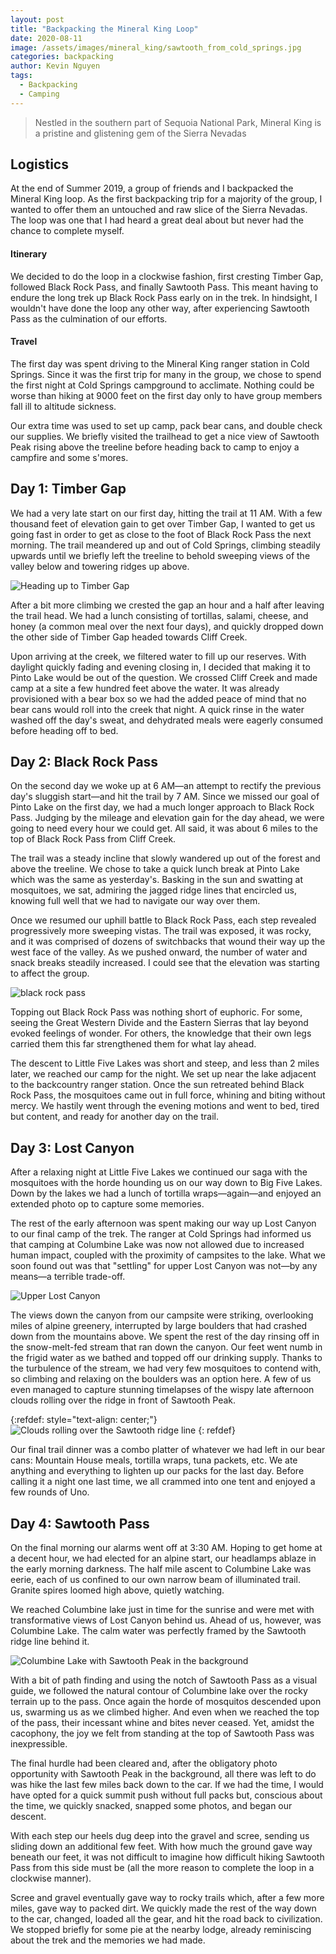 ```yaml
---
layout: post
title: "Backpacking the Mineral King Loop"
date: 2020-08-11
image: /assets/images/mineral_king/sawtooth_from_cold_springs.jpg
categories: backpacking
author: Kevin Nguyen
tags:
  - Backpacking
  - Camping
---
```


> Nestled in the southern part of Sequoia National Park, Mineral King is a pristine and glistening gem of the Sierra Nevadas

## Logistics

At the end of Summer 2019, a group of friends and I backpacked the Mineral King loop. As the first backpacking trip for a majority of the group, I wanted to offer them an untouched and raw slice of the Sierra Nevadas. The loop was one that I had heard a great deal about but never had the chance to complete myself.

#### Itinerary

We decided to do the loop in a clockwise fashion, first cresting Timber Gap, followed Black Rock Pass, and finally Sawtooth Pass. This meant having to endure the long trek up Black Rock Pass early on in the trek. In hindsight, I wouldn't have done the loop any other way, after experiencing Sawtooth Pass as the culmination of our efforts.

#### Travel

The first day was spent driving to the Mineral King ranger station in Cold Springs. Since it was the first trip for many in the group, we chose to spend the first night at Cold Springs campground to acclimate. Nothing could be worse than hiking at 9000 feet on the first day only to have group members fall ill to altitude sickness.

Our extra time was used to set up camp, pack bear cans, and double check our supplies. We briefly visited the trailhead to get a nice view of Sawtooth Peak rising above the treeline before heading back to camp to enjoy a campfire and some s'mores.

## Day 1: Timber Gap

We had a very late start on our first day, hitting the trail at 11 AM. With a few thousand feet of elevation gain to get over Timber Gap, I wanted to get us going fast in order to get as close to the foot of Black Rock Pass the next morning. The trail meandered up and out of Cold Springs, climbing steadily upwards until we briefly left the treeline to behold sweeping views of the valley below and towering ridges up above.

![Heading up to Timber Gap](/assets/images/mineral_king/below_timber_gap.jpg)

After a bit more climbing we crested the gap an hour and a half after leaving the trail head. We had a lunch consisting of tortillas, salami, cheese, and honey (a common meal over the next four days), and quickly dropped down the other side of Timber Gap headed towards Cliff Creek.

Upon arriving at the creek, we filtered water to fill up our reserves. With daylight quickly fading and evening closing in, I decided that making it to Pinto Lake would be out of the question. We crossed Cliff Creek and made camp at a site a few hundred feet above the water. It was already provisioned with a bear box so we had the added peace of mind that no bear cans would roll into the creek that night. A quick rinse in the water washed off the day's sweat, and dehydrated meals were eagerly consumed before heading off to bed.

## Day 2: Black Rock Pass

On the second day we woke up at 6 AM&mdash;an attempt to rectify the previous day's sluggish start&mdash;and hit the trail by 7 AM. Since we missed our goal of Pinto Lake on the first day, we had a much longer approach to Black Rock Pass. Judging by the mileage and elevation gain for the day ahead, we were going to need every hour we could get. All said, it was about 6 miles to the top of Black Rock Pass from Cliff Creek.

The trail was a steady incline that slowly wandered up out of the forest and above the treeline. We chose to take a quick lunch break at Pinto Lake which was the same as yesterday's. Basking in the sun and swatting at mosquitoes, we sat, admiring the jagged ridge lines that encircled us, knowing full well that we had to navigate our way over them.

Once we resumed our uphill battle to Black Rock Pass, each step revealed progressively more sweeping vistas. The trail was exposed, it was rocky, and it was comprised of dozens of switchbacks that wound their way up the west face of the valley. As we pushed onward, the number of water and snack breaks steadily increased. I could see that the elevation was starting to affect the group.

![black rock pass](/assets/images/mineral_king/black_rock_pass.jpg#full)

Topping out Black Rock Pass was nothing short of euphoric. For some, seeing the Great Western Divide and the Eastern Sierras that lay beyond evoked feelings of wonder. For others, the knowledge that their own legs carried them this far strengthened them for what lay ahead.

The descent to Little Five Lakes was short and steep, and less than 2 miles later, we reached our camp for the night. We set up near the lake adjacent to the backcountry ranger station. Once the sun retreated behind Black Rock Pass, the mosquitoes came out in full force, whining and biting without mercy. We hastily went through the evening motions and went to bed, tired but content, and ready for another day on the trail.

## Day 3: Lost Canyon

After a relaxing night at Little Five Lakes we continued our saga with the mosquitoes with the horde hounding us on our way down to Big Five Lakes. Down by the lakes we had a lunch of tortilla wraps&mdash;again&mdash;and enjoyed an extended photo op to capture some memories.

The rest of the early afternoon was spent making our way up Lost Canyon to our final camp of the trek. The ranger at Cold Springs had informed us that camping at Columbine Lake was now not allowed due to increased human impact, coupled with the proximity of campsites to the lake. What we soon found out was that "settling" for upper Lost Canyon was not&mdash;by any means&mdash;a terrible trade-off.

![Upper Lost Canyon](/assets/images/mineral_king/lost_canyon.jpg)

The views down the canyon from our campsite were striking, overlooking miles of alpine greenery, interrupted by large boulders that had crashed down from the mountains above. We spent the rest of the day rinsing off in the snow-melt-fed stream that ran down the canyon. Our feet went numb in the frigid water as we bathed and topped off our drinking supply. Thanks to the turbulence of the stream, we had very few mosquitoes to contend with, so climbing and relaxing on the boulders was an option here. A few of us even managed to capture stunning timelapses of the wispy late afternoon clouds rolling over the ridge in front of Sawtooth Peak.

{:refdef: style="text-align: center;"}
![Clouds rolling over the Sawtooth ridge line](https://media.giphy.com/media/PgLN3y1DIT24TSYduj/giphy.gif)
{: refdef}

Our final trail dinner was a combo platter of whatever we had left in our bear cans: Mountain House meals, tortilla wraps, tuna packets, etc. We ate anything and everything to lighten up our packs for the last day. Before calling it a night one last time, we all crammed into one tent and enjoyed a few rounds of Uno.

## Day 4: Sawtooth Pass

On the final morning our alarms went off at 3:30 AM. Hoping to get home at a decent hour, we had elected for an alpine start, our headlamps ablaze in the early morning darkness. The half mile ascent to Columbine Lake was eerie, each of us confined to our own narrow beam of illuminated trail. Granite spires loomed high above, quietly watching.

We reached Columbine lake just in time for the sunrise and were met with transformative views of Lost Canyon behind us. Ahead of us, however, was Columbine Lake. The calm water was perfectly framed by the Sawtooth ridge line behind it.

![Columbine Lake with Sawtooth Peak in the background](/assets/images/mineral_king/columbine_lake.jpg#full)

With a bit of path finding and using the notch of Sawtooth Pass as a visual guide, we followed the natural contour of Columbine lake over the rocky terrain up to the pass. Once again the horde of mosquitos descended upon us, swarming us as we climbed higher. And even when we reached the top of the pass, their incessant whine and bites never ceased. Yet, amidst the cacophony, the joy we felt from standing at the top of Sawtooth Pass was inexpressible.

The final hurdle had been cleared and, after the obligatory photo opportunity with Sawtooth Peak in the background, all there was left to do was hike the last few miles back down to the car. If we had the time, I would have opted for a quick summit push without full packs but, conscious about the time, we quickly snacked, snapped some photos, and began our descent.

With each step our heels dug deep into the gravel and scree, sending us sliding down an additional few feet. With how much the ground gave way beneath our feet, it was not difficult to imagine how difficult hiking Sawtooth Pass from this side must be (all the more reason to complete the loop in a clockwise manner).

Scree and gravel eventually gave way to rocky trails which, after a few more miles, gave way to packed dirt. We quickly made the rest of the way down to the car, changed, loaded all the gear, and hit the road back to civilization. We stopped briefly for some pie at the nearby lodge, already reminiscing about the trek and the memories we had made.
